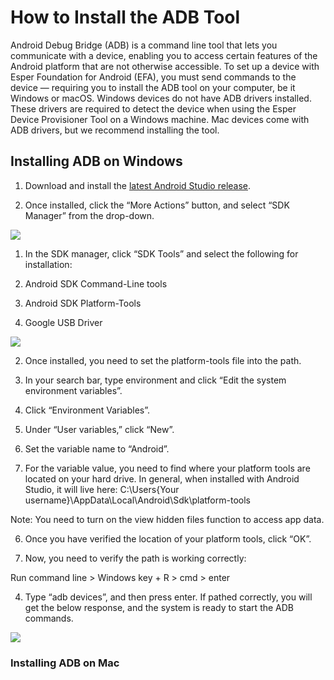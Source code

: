 # How to Install the ADB Tool 


Android Debug Bridge (ADB) is a command line tool that lets you communicate with a device, enabling you to access certain features of the Android platform that are not otherwise accessible. To set up a device with Esper Foundation for Android (EFA), you must send commands to the device — requiring you to install the ADB tool on your computer, be it Windows or macOS. Windows devices do not have ADB drivers installed. These drivers are required to detect the device when using the Esper Device Provisioner Tool on a Windows machine. Mac devices come with ADB drivers, but we recommend installing the tool.

## Installing ADB on Windows

1.  Download and install the [latest Android Studio release](https://developer.android.com/studio/?gclid=Cj0KCQjwlK-WBhDjARIsAO2sErQ3FhMhdHO-0UKUBK95BreC4H75i8aO59QfJ6YVUe7DxqC2YPVj59gaAo2JEALw_wcB&gclsrc=aw.ds).
    
2.  Once installed, click the “More Actions” button, and select “SDK Manager” from the drop-down.
    
![](https://lh3.googleusercontent.com/b9jczwKEEPmls1TsLkKIZlKG1amn0qYqNN7zYYn46OjcmQrkfK_aPAHyRpX1BuMvV4rHbhD1Fwy-PEWffuMNO0BMT9ccOZxzmTbmk-RuwfipoAlhOID_xDn-Lop9qLw2xaDffT4EpzZQ36_39g6_Qu0)

1.  In the SDK manager, click “SDK Tools” and select the following for installation:
    

1.  Android SDK Command-Line tools
    
2.  Android SDK Platform-Tools
    
3.  Google USB Driver
    

![](https://lh4.googleusercontent.com/bXt0WK46VYAmA9Xnq6oYerzV_Dqy61VsEAI5XXXnXlzWoDzPzCefxHd-0TmRo4BZpKd-iGvTeHDezSkIsuyJqxuIAarRBVDLR1DnLxUp_brcYKkdcKYLBGulIbRKQ646ScoOFM7Ipx64gFKSgfj4WZU)

2.  Once installed, you need to set the platform-tools file into the path.
    

1.  In your search bar, type environment and click “Edit the system environment variables”.
    
2.  Click “Environment Variables”.
    
3.  Under “User variables,” click “New”.
    
4.  Set the variable name to “Android”.
    
5.  For the variable value, you need to find where your platform tools are located on your hard drive. In general, when installed with Android Studio, it will live here: C:\Users\{Your username}\AppData\Local\Android\Sdk\platform-tools
    

Note: You need to turn on the view hidden files function to access app data.

6.  Once you have verified the location of your platform tools, click “OK”.
    

3.  Now, you need to verify the path is working correctly:
    

Run command line > Windows key + R > cmd > enter

4.  Type “adb devices”, and then press enter. If pathed correctly, you will get the below response, and the system is ready to start the ADB commands.
    

![](https://lh3.googleusercontent.com/4ri6PsVT1-IO4RdyhTHFFJ2wUutkBke4IaLazzK-WWhFL35dwnOVTTqUYmN2uTeNllNLDObM2NAhmUnIOkDFmT_-i7i_VSIZ0EDuxfw9DgBnl_7PL046DrlJoS2f7pXNVkIchiacYwHUuRrLAWUW0_0)

### Installing ADB on Mac


